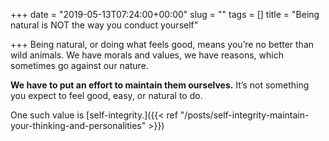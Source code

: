 +++
date = "2019-05-13T07:24:00+00:00"
slug = ""
tags = []
title = "Being natural is NOT the way you conduct yourself"

+++
Being natural, or doing what feels good, means you’re no better than wild animals. We have morals and values, we have reasons, which sometimes go against our nature.

**We have to put an effort to maintain them ourselves.** It’s not something you expect to feel good, easy, or natural to do.

One such value is [self-integrity.]({{< ref "/posts/self-integrity-maintain-your-thinking-and-personalities" >}})